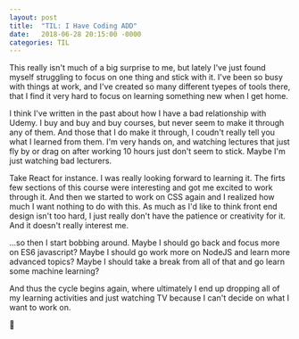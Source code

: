 ```yaml
---
layout: post
title:  "TIL: I Have Coding ADD"
date:   2018-06-28 20:15:00 -0000
categories: TIL
---
```

This really isn't much of a big surprise to me, but lately I've just found myself struggling to focus on one thing and stick with it. I've been so busy with things at work, and I've created so many different tyepes of tools there, that I find it very hard to focus on learning something new when I get home.

I think I've written in the past about how I have a bad relationship with Udemy. I buy and buy and buy courses, but never seem to make it through any of them. And those that I do make it through, I coudn't really tell you what I learned from them. I'm very hands on, and watching lectures that just fly by or drag on after working 10 hours just don't seem to stick. Maybe I'm just watching bad lecturers.

Take React for instance. I was really looking forward to learning it. The firts few sections of this course were interesting and got me excited to work through it. And then we started to work on CSS again and I realized how much I want nothing to do with this. As much as I'd like to think front end design isn't too hard, I just really don't have the patience or creativity for it. And it doesn't really interest me.

...so then I start bobbing around. Maybe I should go back and focus more on ES6 javascript? Maybe I should go work more on NodeJS and learn more advanced topics? Maybe I should take a break from all of that and go learn some machine learning?

And thus the cycle begins again, where ultimately I end up dropping all of my learning activities and just watching TV because I can't decide on what I want to work on.

💚